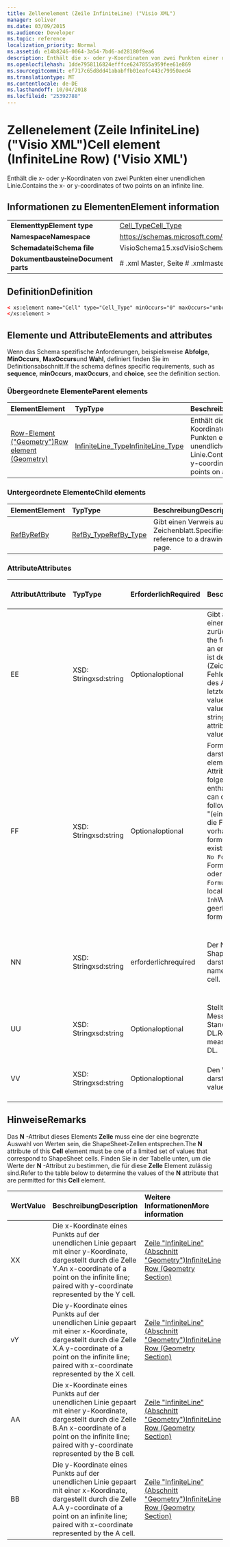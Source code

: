 ```yaml
---
title: Zellenelement (Zeile InfiniteLine) ("Visio XML")
manager: soliver
ms.date: 03/09/2015
ms.audience: Developer
ms.topic: reference
localization_priority: Normal
ms.assetid: e14b8246-0064-3a54-7bd6-ad28180f9ea6
description: Enthält die x- oder y-Koordinaten von zwei Punkten einer unendlichen Linie.
ms.openlocfilehash: 1dde7958116824efffce6247855a959fee61e869
ms.sourcegitcommit: ef717c65d8dd41ababffb01eafc443c79950aed4
ms.translationtype: MT
ms.contentlocale: de-DE
ms.lasthandoff: 10/04/2018
ms.locfileid: "25392788"
---
```

# <a name="cell-element-infiniteline-row-visio-xml"></a><span data-ttu-id="d1166-103">Zellenelement (Zeile InfiniteLine) ("Visio XML")</span><span class="sxs-lookup"><span data-stu-id="d1166-103">Cell element (InfiniteLine Row) ('Visio XML')</span></span>

<span data-ttu-id="d1166-104">Enthält die x- oder y-Koordinaten von zwei Punkten einer unendlichen Linie.</span><span class="sxs-lookup"><span data-stu-id="d1166-104">Contains the x- or y-coordinates of two points on an infinite line.</span></span>
  
## <a name="element-information"></a><span data-ttu-id="d1166-105">Informationen zu Elementen</span><span class="sxs-lookup"><span data-stu-id="d1166-105">Element information</span></span>

|||
|:-----|:-----|
|<span data-ttu-id="d1166-106">**Elementtyp**</span><span class="sxs-lookup"><span data-stu-id="d1166-106">**Element type**</span></span> <br/> |[<span data-ttu-id="d1166-107">Cell_Type</span><span class="sxs-lookup"><span data-stu-id="d1166-107">Cell_Type</span></span>](cell_type-complextypevisio-xml.md) <br/> |
|<span data-ttu-id="d1166-108">**Namespace**</span><span class="sxs-lookup"><span data-stu-id="d1166-108">**Namespace**</span></span> <br/> |https://schemas.microsoft.com/office/visio/2012/main  <br/> |
|<span data-ttu-id="d1166-109">**Schemadatei**</span><span class="sxs-lookup"><span data-stu-id="d1166-109">**Schema file**</span></span> <br/> |<span data-ttu-id="d1166-110">VisioSchema15.xsd</span><span class="sxs-lookup"><span data-stu-id="d1166-110">VisioSchema15.xsd</span></span>  <br/> |
|<span data-ttu-id="d1166-111">**Dokumentbausteine**</span><span class="sxs-lookup"><span data-stu-id="d1166-111">**Document parts**</span></span> <br/> |<span data-ttu-id="d1166-112"># .xml Master, Seite # .xml</span><span class="sxs-lookup"><span data-stu-id="d1166-112">master#.xml, page#.xml</span></span>  <br/> |
   
## <a name="definition"></a><span data-ttu-id="d1166-113">Definition</span><span class="sxs-lookup"><span data-stu-id="d1166-113">Definition</span></span>

```XML
< xs:element name="Cell" type="Cell_Type" minOccurs="0" maxOccurs="unbounded" >
</xs:element >
```

## <a name="elements-and-attributes"></a><span data-ttu-id="d1166-114">Elemente und Attribute</span><span class="sxs-lookup"><span data-stu-id="d1166-114">Elements and attributes</span></span>

<span data-ttu-id="d1166-115">Wenn das Schema spezifische Anforderungen, beispielsweise **Abfolge**, **MinOccurs**, **MaxOccurs**und **Wahl**, definiert finden Sie im Definitionsabschnitt.</span><span class="sxs-lookup"><span data-stu-id="d1166-115">If the schema defines specific requirements, such as **sequence**, **minOccurs**, **maxOccurs**, and **choice**, see the definition section.</span></span> 
  
### <a name="parent-elements"></a><span data-ttu-id="d1166-116">Übergeordnete Elemente</span><span class="sxs-lookup"><span data-stu-id="d1166-116">Parent elements</span></span>

|<span data-ttu-id="d1166-117">**Element**</span><span class="sxs-lookup"><span data-stu-id="d1166-117">**Element**</span></span>|<span data-ttu-id="d1166-118">**Typ**</span><span class="sxs-lookup"><span data-stu-id="d1166-118">**Type**</span></span>|<span data-ttu-id="d1166-119">**Beschreibung**</span><span class="sxs-lookup"><span data-stu-id="d1166-119">**Description**</span></span>|
|:-----|:-----|:-----|
|[<span data-ttu-id="d1166-120">Row-Element ("Geometry")</span><span class="sxs-lookup"><span data-stu-id="d1166-120">Row element (Geometry)</span></span>](row-element-geometry-sectionvisio-xml.md) <br/> |[<span data-ttu-id="d1166-121">InfiniteLine_Type</span><span class="sxs-lookup"><span data-stu-id="d1166-121">InfiniteLine_Type</span></span>](infiniteline_type-complextypevisio-xml.md) <br/> |<span data-ttu-id="d1166-122">Enthält die x- oder y-Koordinaten von zwei Punkten einer unendlichen Linie.</span><span class="sxs-lookup"><span data-stu-id="d1166-122">Contains the x- or y-coordinates of two points on an infinite line.</span></span>  <br/> |
   
### <a name="child-elements"></a><span data-ttu-id="d1166-123">Untergeordnete Elemente</span><span class="sxs-lookup"><span data-stu-id="d1166-123">Child elements</span></span>

|<span data-ttu-id="d1166-124">**Element**</span><span class="sxs-lookup"><span data-stu-id="d1166-124">**Element**</span></span>|<span data-ttu-id="d1166-125">**Typ**</span><span class="sxs-lookup"><span data-stu-id="d1166-125">**Type**</span></span>|<span data-ttu-id="d1166-126">**Beschreibung**</span><span class="sxs-lookup"><span data-stu-id="d1166-126">**Description**</span></span>|
|:-----|:-----|:-----|
|[<span data-ttu-id="d1166-127">RefBy</span><span class="sxs-lookup"><span data-stu-id="d1166-127">RefBy</span></span>](refby-element-cell_type-complextypevisio-xml.md) <br/> |[<span data-ttu-id="d1166-128">RefBy_Type</span><span class="sxs-lookup"><span data-stu-id="d1166-128">RefBy_Type</span></span>](refby_type-complextypevisio-xml.md) <br/> |<span data-ttu-id="d1166-129">Gibt einen Verweis auf ein Zeichenblatt.</span><span class="sxs-lookup"><span data-stu-id="d1166-129">Specifies a reference to a drawing page.</span></span>  <br/> |
   
### <a name="attributes"></a><span data-ttu-id="d1166-130">Attribute</span><span class="sxs-lookup"><span data-stu-id="d1166-130">Attributes</span></span>

|<span data-ttu-id="d1166-131">**Attribut**</span><span class="sxs-lookup"><span data-stu-id="d1166-131">**Attribute**</span></span>|<span data-ttu-id="d1166-132">**Typ**</span><span class="sxs-lookup"><span data-stu-id="d1166-132">**Type**</span></span>|<span data-ttu-id="d1166-133">**Erforderlich**</span><span class="sxs-lookup"><span data-stu-id="d1166-133">**Required**</span></span>|<span data-ttu-id="d1166-134">**Beschreibung**</span><span class="sxs-lookup"><span data-stu-id="d1166-134">**Description**</span></span>|<span data-ttu-id="d1166-135">**Mögliche Werte**</span><span class="sxs-lookup"><span data-stu-id="d1166-135">**Possible values**</span></span>|
|:-----|:-----|:-----|:-----|:-----|
|<span data-ttu-id="d1166-136">E</span><span class="sxs-lookup"><span data-stu-id="d1166-136">E</span></span>  <br/> |<span data-ttu-id="d1166-137">XSD: String</span><span class="sxs-lookup"><span data-stu-id="d1166-137">xsd:string</span></span>  <br/> |<span data-ttu-id="d1166-138">Optional</span><span class="sxs-lookup"><span data-stu-id="d1166-138">optional</span></span>  <br/> |<span data-ttu-id="d1166-139">Gibt an, dass die Formel einen Fehler zurückgibt.</span><span class="sxs-lookup"><span data-stu-id="d1166-139">Indicates that the formula evaluates to an error.</span></span> <span data-ttu-id="d1166-140">Der Wert von **E** ist der aktuelle Wert (Zeichenfolge mit einer Fehlermeldung); der Wert des Attributs **V** ist der letzte gültige Wert.</span><span class="sxs-lookup"><span data-stu-id="d1166-140">The value of **E** is the current value (an error message string); the value of the **V** attribute is the last valid value.</span></span>  <br/> |<span data-ttu-id="d1166-141">Zeichenfolge mit einer Fehlermeldung.</span><span class="sxs-lookup"><span data-stu-id="d1166-141">An error message string.</span></span>  <br/> |
|<span data-ttu-id="d1166-142">F</span><span class="sxs-lookup"><span data-stu-id="d1166-142">F</span></span>  <br/> |<span data-ttu-id="d1166-143">XSD: String</span><span class="sxs-lookup"><span data-stu-id="d1166-143">xsd:string</span></span>  <br/> |<span data-ttu-id="d1166-144">Optional</span><span class="sxs-lookup"><span data-stu-id="d1166-144">optional</span></span>  <br/> | <span data-ttu-id="d1166-145">Formel für das Element darstellt.</span><span class="sxs-lookup"><span data-stu-id="d1166-145">Represents the element's formula.</span></span> <span data-ttu-id="d1166-146">Dieses Attribut kann eine der folgenden Zeichenfolgen enthalten:</span><span class="sxs-lookup"><span data-stu-id="d1166-146">This attribute can contain one of the following strings:</span></span>  <br/>  <span data-ttu-id="d1166-147">"(einige Formel)" Wenn die Formel lokal vorhanden ist.</span><span class="sxs-lookup"><span data-stu-id="d1166-147">'(some formula)' if the formula exists locally</span></span>  <br/>  <span data-ttu-id="d1166-148">`No Formula`Wenn die Formel lokal gelöscht oder blockiert ist.</span><span class="sxs-lookup"><span data-stu-id="d1166-148">`No Formula` if the formula is locally deleted or blocked</span></span>  <br/>  <span data-ttu-id="d1166-149">`Inh`Wenn die Formel geerbt wird.</span><span class="sxs-lookup"><span data-stu-id="d1166-149">`Inh` if the formula is inherited.</span></span>  <br/> |<span data-ttu-id="d1166-150">Eine Formel.</span><span class="sxs-lookup"><span data-stu-id="d1166-150">A formula.</span></span>  <br/> |
|<span data-ttu-id="d1166-151">N</span><span class="sxs-lookup"><span data-stu-id="d1166-151">N</span></span>  <br/> |<span data-ttu-id="d1166-152">XSD: String</span><span class="sxs-lookup"><span data-stu-id="d1166-152">xsd:string</span></span>  <br/> |<span data-ttu-id="d1166-153">erforderlich</span><span class="sxs-lookup"><span data-stu-id="d1166-153">required</span></span>  <br/> |<span data-ttu-id="d1166-154">Der Name der ShapeSheet-Zelle darstellt.</span><span class="sxs-lookup"><span data-stu-id="d1166-154">Represents the name of the ShapeSheet cell.</span></span>  <br/> |<span data-ttu-id="d1166-155">Der Name der ShapeSheet-Zelle.</span><span class="sxs-lookup"><span data-stu-id="d1166-155">The name of the ShapeSheet cell.</span></span>  <br/> <span data-ttu-id="d1166-156">Siehe Abschnitt "Hinweise".</span><span class="sxs-lookup"><span data-stu-id="d1166-156">See the Remarks section below.</span></span>  <br/> |
|<span data-ttu-id="d1166-157">U</span><span class="sxs-lookup"><span data-stu-id="d1166-157">U</span></span>  <br/> |<span data-ttu-id="d1166-158">XSD: String</span><span class="sxs-lookup"><span data-stu-id="d1166-158">xsd:string</span></span>  <br/> |<span data-ttu-id="d1166-159">Optional</span><span class="sxs-lookup"><span data-stu-id="d1166-159">optional</span></span>  <br/> |<span data-ttu-id="d1166-160">Stellt eine Einheit der Messung der Standardwert ist DL.</span><span class="sxs-lookup"><span data-stu-id="d1166-160">Represents a unit of measure The default is DL.</span></span>  <br/> |<span data-ttu-id="d1166-161">Die Einheiten der Zelle.</span><span class="sxs-lookup"><span data-stu-id="d1166-161">The units of the cell.</span></span>  <br/> |
|<span data-ttu-id="d1166-162">V</span><span class="sxs-lookup"><span data-stu-id="d1166-162">V</span></span>  <br/> |<span data-ttu-id="d1166-163">XSD: String</span><span class="sxs-lookup"><span data-stu-id="d1166-163">xsd:string</span></span>  <br/> |<span data-ttu-id="d1166-164">Optional</span><span class="sxs-lookup"><span data-stu-id="d1166-164">optional</span></span>  <br/> |<span data-ttu-id="d1166-165">Den Wert der Zelle darstellt.</span><span class="sxs-lookup"><span data-stu-id="d1166-165">Represents the value of the cell.</span></span>  <br/> |<span data-ttu-id="d1166-166">Der Wert der ShapeSheet-Zelle.</span><span class="sxs-lookup"><span data-stu-id="d1166-166">The value of the ShapeSheet cell.</span></span>  <br/> |
   
## <a name="remarks"></a><span data-ttu-id="d1166-167">Hinweise</span><span class="sxs-lookup"><span data-stu-id="d1166-167">Remarks</span></span>

<span data-ttu-id="d1166-168">Das **N** -Attribut dieses Elements **Zelle** muss eine der eine begrenzte Auswahl von Werten sein, die ShapeSheet-Zellen entsprechen.</span><span class="sxs-lookup"><span data-stu-id="d1166-168">The **N** attribute of this **Cell** element must be one of a limited set of values that correspond to ShapeSheet cells.</span></span> <span data-ttu-id="d1166-169">Finden Sie in der Tabelle unten, um die Werte der **N** -Attribut zu bestimmen, die für diese **Zelle** Element zulässig sind.</span><span class="sxs-lookup"><span data-stu-id="d1166-169">Refer to the table below to determine the values of the **N** attribute that are permitted for this **Cell** element.</span></span> 
  
|<span data-ttu-id="d1166-170">**Wert**</span><span class="sxs-lookup"><span data-stu-id="d1166-170">**Value**</span></span>|<span data-ttu-id="d1166-171">**Beschreibung**</span><span class="sxs-lookup"><span data-stu-id="d1166-171">**Description**</span></span>|<span data-ttu-id="d1166-172">**Weitere Informationen**</span><span class="sxs-lookup"><span data-stu-id="d1166-172">**More information**</span></span>|
|:-----|:-----|:-----|
|<span data-ttu-id="d1166-173">X</span><span class="sxs-lookup"><span data-stu-id="d1166-173">X</span></span>  <br/> |<span data-ttu-id="d1166-174">Die x-Koordinate eines Punkts auf der unendlichen Linie gepaart mit einer y-Koordinate, dargestellt durch die Zelle Y.</span><span class="sxs-lookup"><span data-stu-id="d1166-174">An x-coordinate of a point on the infinite line; paired with y-coordinate represented by the Y cell.</span></span>  <br/> |[<span data-ttu-id="d1166-175">Zeile "InfiniteLine" (Abschnitt "Geometry")</span><span class="sxs-lookup"><span data-stu-id="d1166-175">InfiniteLine Row (Geometry Section)</span></span>](infiniteline-row-geometry-section.md) <br/> |
|<span data-ttu-id="d1166-176">v</span><span class="sxs-lookup"><span data-stu-id="d1166-176">Y</span></span>  <br/> |<span data-ttu-id="d1166-177">Die y-Koordinate eines Punkts auf der unendlichen Linie gepaart mit einer x-Koordinate, dargestellt durch die Zelle X.</span><span class="sxs-lookup"><span data-stu-id="d1166-177">A y-coordinate of a point on the infinite line; paired with x-coordinate represented by the X cell.</span></span>  <br/> |[<span data-ttu-id="d1166-178">Zeile "InfiniteLine" (Abschnitt "Geometry")</span><span class="sxs-lookup"><span data-stu-id="d1166-178">InfiniteLine Row (Geometry Section)</span></span>](infiniteline-row-geometry-section.md) <br/> |
|<span data-ttu-id="d1166-179">A</span><span class="sxs-lookup"><span data-stu-id="d1166-179">A</span></span>  <br/> |<span data-ttu-id="d1166-180">Die x-Koordinate eines Punkts auf der unendlichen Linie gepaart mit einer y-Koordinate, dargestellt durch die Zelle B.</span><span class="sxs-lookup"><span data-stu-id="d1166-180">An x-coordinate of a point on the infinite line; paired with y-coordinate represented by the B cell.</span></span>  <br/> |[<span data-ttu-id="d1166-181">Zeile "InfiniteLine" (Abschnitt "Geometry")</span><span class="sxs-lookup"><span data-stu-id="d1166-181">InfiniteLine Row (Geometry Section)</span></span>](infiniteline-row-geometry-section.md) <br/> |
|<span data-ttu-id="d1166-182">B</span><span class="sxs-lookup"><span data-stu-id="d1166-182">B</span></span>  <br/> |<span data-ttu-id="d1166-183">Die y-Koordinate eines Punkts auf der unendlichen Linie gepaart mit einer x-Koordinate, dargestellt durch die Zelle A.</span><span class="sxs-lookup"><span data-stu-id="d1166-183">A y-coordinate of a point on an infinite line; paired with x-coordinate represented by the A cell.</span></span>  <br/> |[<span data-ttu-id="d1166-184">Zeile "InfiniteLine" (Abschnitt "Geometry")</span><span class="sxs-lookup"><span data-stu-id="d1166-184">InfiniteLine Row (Geometry Section)</span></span>](infiniteline-row-geometry-section.md) <br/> |
   

